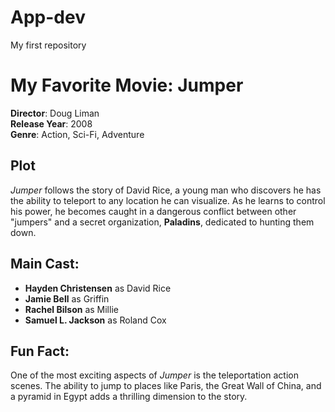 # App-dev
My first repository
# My Favorite Movie: Jumper

**Director**: Doug Liman  
**Release Year**: 2008  
**Genre**: Action, Sci-Fi, Adventure

## Plot
*Jumper* follows the story of David Rice, a young man who discovers he has the ability to teleport to any location he can visualize. As he learns to control his power, he becomes caught in a dangerous conflict between other "jumpers" and a secret organization, **Paladins**, dedicated to hunting them down.

## Main Cast:
- **Hayden Christensen** as David Rice
- **Jamie Bell** as Griffin
- **Rachel Bilson** as Millie
- **Samuel L. Jackson** as Roland Cox

## Fun Fact:
One of the most exciting aspects of *Jumper* is the teleportation action scenes. The ability to jump to places like Paris, the Great Wall of China, and a pyramid in Egypt adds a thrilling dimension to the story.

